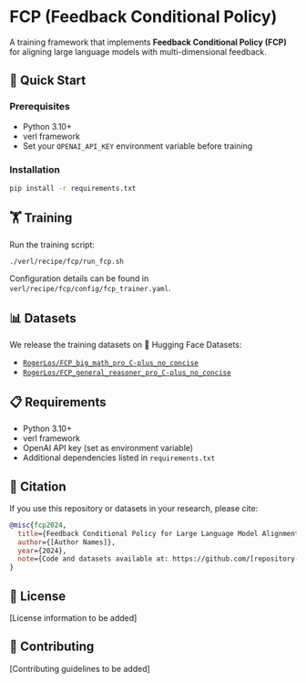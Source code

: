 # FCP (Feedback Conditional Policy)

A training framework that implements **Feedback Conditional Policy (FCP)** for aligning large language models with multi-dimensional feedback.

## 🚀 Quick Start

### Prerequisites

- Python 3.10+
- verl framework
- Set your `OPENAI_API_KEY` environment variable before training

### Installation

```bash
pip install -r requirements.txt
```

## 🏋️ Training

Run the training script:

```bash
./verl/recipe/fcp/run_fcp.sh
```

Configuration details can be found in `verl/recipe/fcp/config/fcp_trainer.yaml`.

## 📊 Datasets

We release the training datasets on 🤗 Hugging Face Datasets:

- [`RogerLos/FCP_big_math_pro_C-plus_no_concise`](https://huggingface.co/datasets/RogerLos/FCP_big_math_pro_C-plus_no_concise)
- [`RogerLos/FCP_general_reasoner_pro_C-plus_no_concise`](https://huggingface.co/datasets/RogerLos/FCP_general_reasoner_pro_C-plus_no_concise)


## 📋 Requirements

- Python 3.10+
- verl framework
- OpenAI API key (set as environment variable)
- Additional dependencies listed in `requirements.txt`

## 📖 Citation

If you use this repository or datasets in your research, please cite:

```bibtex
@misc{fcp2024,
  title={Feedback Conditional Policy for Large Language Model Alignment},
  author={[Author Names]},
  year={2024},
  note={Code and datasets available at: https://github.com/[repository-url]}
}
```

## 📄 License

[License information to be added]

## 🤝 Contributing

[Contributing guidelines to be added]